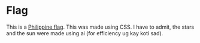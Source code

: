 # Flag
This is a <a href="https://martiank3jc.github.io/Flag/" target="_blank">Philippine flag</a>. This was made using CSS. I have to admit, the stars and the sun were made using ai (for efficiency ug kay koti sad). 
